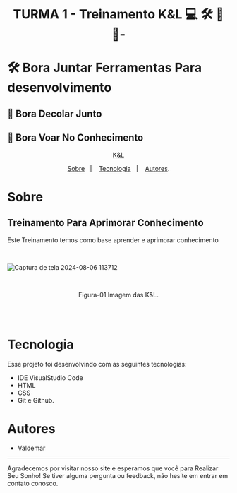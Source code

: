 <h1 align="center"> TURMA 1 -  Treinamento K&L  💻 🛠️ 🚀 🛫- </h1>

# 🛠️ Bora Juntar Ferramentas Para desenvolvimento

## 🚀 Bora Decolar Junto 

## 🛫 Bora Voar No Conhecimento

<p align="center"> <a href="https://kellab.com.br/" target="_blank" >K&L</a> </p>

<p align="center">
<a href="#sobre">Sobre</a>&nbsp;&nbsp;&nbsp|&nbsp;&nbsp;&nbsp;
<a href="#tecnologia">Tecnologia</a>&nbsp;&nbsp;&nbsp|&nbsp;&nbsp;&nbsp;
<a href="#autores">Autores</a>.</p>

# Sobre

## Treinamento Para Aprimorar Conhecimento
Este Treinamento temos como base aprender e aprimorar conhecimento


<br>
<p align="center">



![Captura de tela 2024-08-06 113712](https://github.com/user-attachments/assets/2cb53f95-cd7b-426c-a545-4d581997f7ca)

  
  <br>
  </p>
   <p align="center">Figura-01 Imagem das K&L.</p>


<br>

<br>

# Tecnologia

Esse projeto foi desenvolvindo com as seguintes tecnologias:

- IDE VisualStudio Code
- HTML
- CSS
- Git e Github.

# Autores
- Valdemar

---

Agradecemos por visitar nosso site e esperamos que você para Realizar Seu Sonho! Se tiver alguma pergunta ou feedback, não hesite em entrar em contato conosco.

